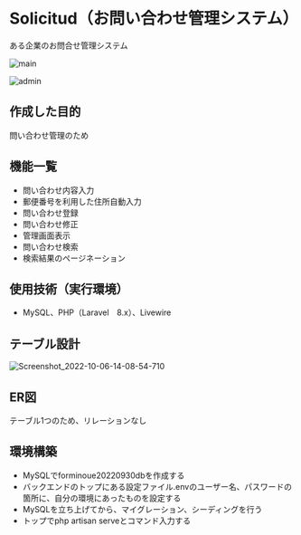 # Solicitud（お問い合わせ管理システム）
ある企業のお問合せ管理システム

![main](https://user-images.githubusercontent.com/108909962/194219940-52b7a0bc-464d-4598-84e3-edeb101f37a4.png)

![admin](https://user-images.githubusercontent.com/108909962/194219956-abb984af-ebc2-4931-a56d-831ab32215af.png)

## 作成した目的
問い合わせ管理のため

## 機能一覧
- 問い合わせ内容入力
- 郵便番号を利用した住所自動入力
- 問い合わせ登録
- 問い合わせ修正
- 管理画面表示
- 問い合わせ検索
- 検索結果のページネーション

## 使用技術（実行環境）
- MySQL、PHP（Laravel　8.x）、Livewire

## テーブル設計
![Screenshot_2022-10-06-14-08-54-710](https://user-images.githubusercontent.com/108909962/194219486-a35003a8-8a98-44ea-b26c-9849919fdcdc.jpeg)

## ER図
テーブル1つのため、リレーションなし

## 環境構築
- MySQLでforminoue20220930dbを作成する
- バックエンドのトップにある設定ファイル.envのユーザー名、パスワードの箇所に、自分の環境にあったものを設定する
- MySQLを立ち上げてから、マイグレーション、シーディングを行う
- トップでphp artisan serveとコマンド入力する
